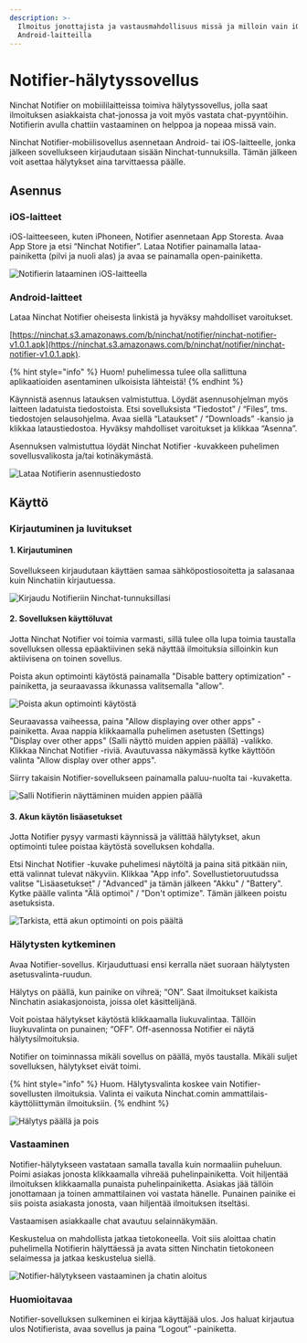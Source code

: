 ```yaml
---
description: >-
  Ilmoitus jonottajista ja vastausmahdollisuus missä ja milloin vain iOS- &
  Android-laitteilla
---
```


# Notifier-hälytyssovellus

Ninchat Notifier on mobiililaitteissa toimiva hälytyssovellus, jolla saat ilmoituksen asiakkaista chat-jonossa ja voit myös vastata chat-pyyntöihin. Notifierin avulla chattiin vastaaminen on helppoa ja nopeaa missä vain.

Ninchat Notifier-mobiilisovellus asennetaan Android- tai iOS-laitteelle, jonka jälkeen sovellukseen kirjaudutaan sisään Ninchat-tunnuksilla. Tämän jälkeen voit asettaa hälytykset aina tarvittaessa päälle.

## Asennus

### iOS-laitteet

iOS-laitteeseen, kuten iPhoneen, Notifier asennetaan App Storesta. Avaa App Store ja etsi “Ninchat Notifier”. Lataa Notifier painamalla lataa-painiketta (pilvi ja nuoli alas) ja avaa se painamalla open-painiketta.

![Notifierin lataaminen iOS-laitteella](../.gitbook/assets/Notifier-Download-iOS-Final.jpg)

### Android-laitteet

Lataa Ninchat Notifier oheisesta linkistä ja hyväksy mahdolliset varoitukset.

[https://ninchat.s3.amazonaws.com/b/ninchat/notifier/ninchat-notifier-v1.0.1.apk](https://ninchat.s3.amazonaws.com/b/ninchat/notifier/ninchat-notifier-v1.0.1.apk). 

{% hint style="info" %}
Huom! puhelimessa tulee olla sallittuna aplikaatioiden asentaminen ulkoisista lähteistä!
{% endhint %}

Käynnistä asennus latauksen valmistuttua. Löydät asennusohjelman myös laitteen ladatuista tiedostoista. Etsi sovelluksista “Tiedostot” / “Files”, tms. tiedostojen selausohjelma. Avaa siellä “Lataukset” / “Downloads” -kansio ja klikkaa lataustiedostoa. Hyväksy mahdolliset varoitukset ja klikkaa “Asenna”.

Asennuksen valmistuttua löydät Ninchat Notifier -kuvakkeen puhelimen sovellusvalikosta ja/tai kotinäkymästä.

![Lataa Notifierin asennustiedosto](../.gitbook/assets/notifier-1.jpg)

## Käyttö

### Kirjautuminen ja luvitukset

#### 1. Kirjautuminen

Sovellukseen kirjaudutaan käyttäen samaa sähköpostiosoitetta ja salasanaa kuin Ninchatiin kirjautuessa.

![Kirjaudu Notifieriin Ninchat-tunnuksillasi](../.gitbook/assets/notifier-3.jpg)

#### 2. Sovelluksen käyttöluvat

Jotta Ninchat Notifier voi toimia varmasti, sillä tulee olla lupa toimia taustalla sovelluksen ollessa epäaktiivinen sekä näyttää ilmoituksia silloinkin kun aktiivisena on toinen sovellus. 

Poista akun optimointi käytöstä painamalla "Disable battery optimization" -painiketta, ja seuraavassa ikkunassa valitsemalla "allow".

![Poista akun optimointi käytöstä](../.gitbook/assets/notifier-2.jpg)

Seuraavassa vaiheessa, paina "Allow displaying over other apps" -painiketta. Avaa nappia klikkaamalla puhelimen asetusten (Settings) "Display over other apps" (Salli näyttö muiden appien päällä) -valikko. Klikkaa Ninchat Notifier -riviä. Avautuvassa näkymässä kytke käyttöön valinta "Allow display over other apps".

Siirry takaisin Notifier-sovellukseen painamalla paluu-nuolta tai -kuvaketta.

![Salli Notifierin näyttäminen muiden appien päällä](../.gitbook/assets/notifier-4.jpg)

#### 3. Akun käytön lisäasetukset

Jotta Notifier pysyy varmasti käynnissä ja välittää hälytykset, akun optimointi tulee poistaa käytöstä sovelluksen kohdalla. 

Etsi Ninchat Notifier -kuvake puhelimesi näytöltä ja paina sitä pitkään niin, että valinnat tulevat näkyviin. Klikkaa "App info".  Sovellustietoruutudssa valitse "Lisäasetukset" / "Advanced" ja tämän jälkeen "Akku" / "Battery". Kytke päälle valinta "Älä optimoi" / "Don't optimize". Tämän jälkeen poistu asetuksista.

![Tarkista, että akun optimointi on pois päältä](../.gitbook/assets/notifier-6.jpg)

### Hälytysten kytkeminen

Avaa Notifier-sovellus. Kirjauduttuasi ensi kerralla näet suoraan hälytysten asetusvalinta-ruudun.

Hälytys on päällä, kun painike on vihreä; “ON”. Saat ilmoitukset kaikista Ninchatin asiakasjonoista, joissa olet käsittelijänä.

Voit poistaa hälytykset käytöstä klikkaamalla liukuvalintaa. Tällöin liuykuvalinta on punainen; “OFF”. Off-asennossa Notifier ei näytä hälytysilmoituksia.

Notifier on toiminnassa mikäli sovellus on päällä, myös taustalla. Mikäli suljet sovelluksen, hälytykset eivät toimi.

{% hint style="info" %}
Huom. Hälytysvalinta koskee vain Notifier-sovellusten ilmoituksia. Valinta ei vaikuta Ninchat.comin ammattilais-käyttöliittymän ilmoituksiin.
{% endhint %}

![Hälytys päällä ja pois](../.gitbook/assets/notifier-5.jpg)

### Vastaaminen

Notifier-hälytykseen vastataan samalla tavalla kuin normaaliin puheluun. Poimi asiakas jonosta klikkaamalla vihreää puhelinpainiketta. Voit hiljentää ilmoituksen klikkaamalla punaista puhelinpainiketta. Asiakas jää tällöin jonottamaan ja toinen ammattilainen voi vastata hänelle. Punainen painike ei siis poista asiakasta jonosta, vaan hiljentää ilmoituksen itseltäsi.

Vastaamisen asiakkaalle chat avautuu selainnäkymään.

Keskustelua on mahdollista jatkaa tietokoneella. Voit siis aloittaa chatin puhelimella Notifierin hälyttäessä ja avata sitten Ninchatin tietokoneen selaimessa ja jatkaa keskustelua siellä.

![Notifier-hälytykseen vastaaminen ja chatin aloitus](../.gitbook/assets/notifier-7.jpg)

### Huomioitavaa

Notifier-sovelluksen sulkeminen ei kirjaa käyttäjää ulos. Jos haluat kirjautua ulos Notifierista, avaa sovellus ja paina “Logout” -painiketta.
